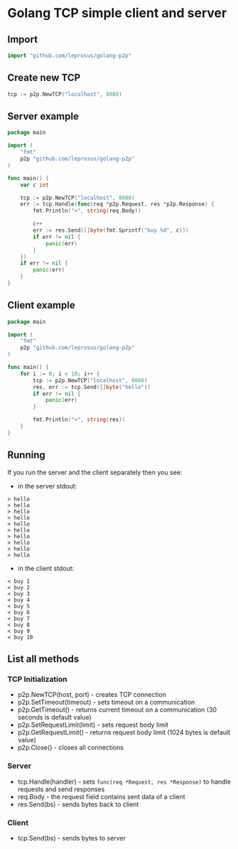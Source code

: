 # Golang TCP simple client and server

## Import

```go
import "github.com/leprosus/golang-p2p"
```

## Create new TCP

```go
tcp := p2p.NewTCP("localhost", 8080)
```

## Server example

```go
package main

import (
	"fmt"
	p2p "github.com/leprosus/golang-p2p"
)

func main() {
	var c int

	tcp := p2p.NewTCP("localhost", 8080)
	err := tcp.Handle(func(req *p2p.Request, res *p2p.Response) {
		fmt.Println(">", string(req.Body))

		c++
		err := res.Send([]byte(fmt.Sprintf("buy %d", c)))
		if err != nil {
			panic(err)
		}
	})
	if err != nil {
		panic(err)
	}
}
```

## Client example

```go
package main

import (
	"fmt"
	p2p "github.com/leprosus/golang-p2p"
)

func main() {
	for i := 0; i < 10; i++ {
		tcp := p2p.NewTCP("localhost", 8080)
		res, err := tcp.Send([]byte("hello"))
		if err != nil {
			panic(err)
		}

		fmt.Println("<", string(res))
	}
}
```

## Running

If you run the server and the client separately then you see:

* in the server stdout:

```
> hello
> hello
> hello
> hello
> hello
> hello
> hello
> hello
> hello
> hello
```

* in the client stdout:

```
< buy 1
< buy 2
< buy 3
< buy 4
< buy 5
< buy 6
< buy 7
< buy 8
< buy 9
< buy 10
```

## List all methods

### TCP Initialization

* p2p.NewTCP(host, port) - creates TCP connection
* p2p.SetTimeout(timeout) - sets timeout on a communication
* p2p.GetTimeout() - returns current timeout on a communication (30 seconds is default value)
* p2p.SetRequestLimit(limit) - sets request body limit
* p2p.GetRequestLimit() - returns request body limit (1024 bytes is default value)
* p2p.Close() - closes all connections

### Server

* tcp.Handle(handler) - sets `func(req *Request, res *Response)` to handle requests and send responses
* req.Body - the request field contains sent data of a client
* res.Send(bs) - sends bytes back to client

### Client

* tcp.Send(bs) - sends bytes to server
